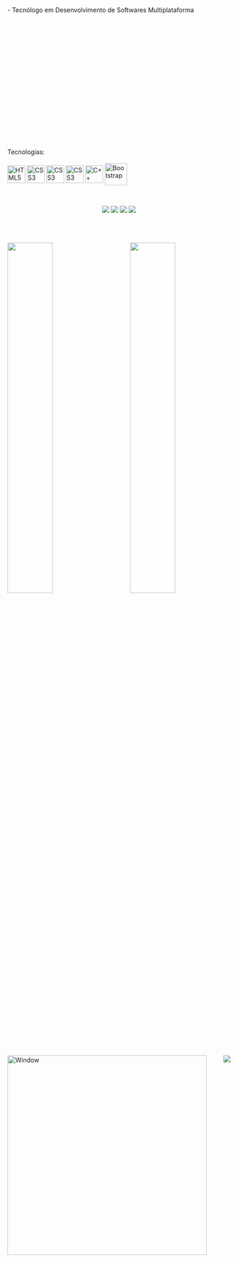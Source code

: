 
<br> - Tecnólogo em Desenvolvimento de Softwares Multiplataforma<br><br><br><br><br><br><br><br><br><br><br><br><br><br><br><br><br><br>

<div>
  Tecnologias:
  <br><br>
  <img alt="HTML5" align="center" height="40px" src="https://cdn.jsdelivr.net/gh/devicons/devicon/icons/html5/html5-original.svg" />
  <img alt="CSS3" align="center" height="40px" src="https://cdn.jsdelivr.net/gh/devicons/devicon/icons/css3/css3-original.svg" />
  <img alt="CSS3" align="center" height="40px" src="https://cdn.jsdelivr.net/gh/devicons/devicon/icons/javascript/javascript-original.svg"/>
  <img alt="CSS3" align="center" height="40px" src="https://cdn.jsdelivr.net/gh/devicons/devicon/icons/php/php-plain.svg"/>
  <img alt="C++" align="center" height="40px" src="https://cdn.jsdelivr.net/gh/devicons/devicon/icons/cplusplus/cplusplus-original.svg" />
  <img alt="Bootstrap" align="center" height="50px" src="https://cdn.jsdelivr.net/gh/devicons/devicon/icons/bootstrap/bootstrap-original.svg" />
</div>

##

<br>
<div align="center">
  <div>
    <a href="https://www.linkedin.com/in/lucas-rasoppi-6b8000207/" target="_blank"><img src="https://img.shields.io/badge/linkedin-202020?style=for-the-badge&logo=linkedin&logoColor=white"/></a>
    <a href="mailto:lrasoppi11@gmail.com" target="_blank"><img src="https://img.shields.io/badge/Gmail-202020?style=for-the-badge&logo=gmail&logoColor=white"/></a>
    <a href="https://api.whatsapp.com/send/?phone=5511945260220&text&type=phone_number&app_absent=0" target="_blank"><img src="https://img.shields.io/badge/whatsapp-202020.svg?style=for-the-badge&logo=whatsapp&logoColor=white"/></a>
    <a href="mailto:lrasoppi11@gmail.com" target="_blank"><img src="https://img.shields.io/badge/-Portifólio-202020?style=for-the-badge"/></a>
  </div>
</div><br>

##
<br>
<div align="top">
  <a href="https://github.com/gothlul">
  <img width="45%" heigth="180em" align="top" src="https://github-readme-stats.vercel.app/api?username=gothlul&show_icons=true&hide_border=true&bg_color=090909&include_all_commits=true&cont_private=true&title_color=22C7F5&icon_color=1828B7&text_color=ffffff&margin-w=10px"/>
  <img width="45%" heigth="180em" align="right" src="https://github-readme-stats.vercel.app/api/top-langs?username=gothlul&layout=compact&langs_count=16&hide_border=true&bg_color=090909&title_color=22C7F5&icon_color=22C7F5&text_color=ffffff&margin-w=10px"/>
</div><br>
    
##
  
<br> 
<div>
  <img align="left" width="450px" alt="Window" src="https://github.com/gothlul/gothlul/assets/130483602/3473d7ad-a6de-4123-a001-b329dd2853ec"/>
  <p>
    <img align="right" heigth="200px" src="https://github-profile-trophy.vercel.app/?username=gothlul&row=2&column=3&margin-w=10px&margin-h=10px&theme=onestar"/>
  </p>
</div><br><br>

  
